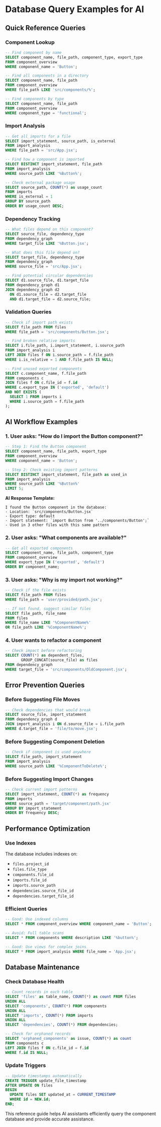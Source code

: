 ﻿#  Database Query Examples for AI

## Quick Reference Queries

### Component Lookup
```sql
-- Find component by name
SELECT component_name, file_path, component_type, export_type
FROM component_overview 
WHERE component_name = 'Button';

-- Find all components in a directory
SELECT component_name, file_path
FROM component_overview 
WHERE file_path LIKE 'src/components/%';

-- Find components by type
SELECT component_name, file_path
FROM component_overview 
WHERE component_type = 'functional';
```

### Import Analysis
```sql
-- Get all imports for a file
SELECT import_statement, source_path, is_external
FROM import_analysis
WHERE file_path = 'src/App.jsx';

-- Find how a component is imported
SELECT DISTINCT import_statement, file_path
FROM import_analysis
WHERE source_path LIKE '%Button%';

-- Check external package usage
SELECT source_path, COUNT(*) as usage_count
FROM imports
WHERE is_external = 1
GROUP BY source_path
ORDER BY usage_count DESC;
```

### Dependency Tracking
```sql
-- What files depend on this component?
SELECT source_file, dependency_type
FROM dependency_graph
WHERE target_file LIKE '%Button.jsx';

-- What does this file depend on?
SELECT target_file, dependency_type
FROM dependency_graph
WHERE source_file = 'src/App.jsx';

-- Find potential circular dependencies
SELECT d1.source_file, d1.target_file
FROM dependency_graph d1
JOIN dependency_graph d2 
  ON d1.source_file = d2.target_file 
  AND d1.target_file = d2.source_file;
```

### Validation Queries
```sql
-- Check if import path exists
SELECT file_path FROM files 
WHERE file_path = 'src/components/Button.jsx';

-- Find broken relative imports
SELECT i.file_path, i.import_statement, i.source_path
FROM import_analysis i
LEFT JOIN files f ON i.source_path = f.file_path
WHERE i.is_relative = 1 AND f.file_path IS NULL;

-- Find unused exported components
SELECT c.component_name, f.file_path
FROM components c
JOIN files f ON c.file_id = f.id
WHERE c.export_type IN ('exported', 'default')
AND NOT EXISTS (
  SELECT 1 FROM imports i 
  WHERE i.source_path = f.file_path
);
```

## AI Workflow Examples

### 1. User asks: "How do I import the Button component?"

```sql
-- Step 1: Find the Button component
SELECT component_name, file_path, export_type
FROM component_overview 
WHERE component_name = 'Button';

-- Step 2: Check existing import patterns
SELECT DISTINCT import_statement, file_path as used_in
FROM import_analysis
WHERE source_path LIKE '%Button%'
LIMIT 5;
```

**AI Response Template:**
```
I found the Button component in the database:
- Location: `src/components/Button.jsx`
- Export type: default
- Import statement: `import Button from '../components/Button';`
- Used in 3 other files with this same pattern
```

### 2. User asks: "What components are available?"

```sql
-- Get all exported components
SELECT component_name, file_path, component_type
FROM component_overview 
WHERE export_type IN ('exported', 'default')
ORDER BY component_name;
```

### 3. User asks: "Why is my import not working?"

```sql
-- Check if the file exists
SELECT file_path FROM files 
WHERE file_path = 'user/provided/path.jsx';

-- If not found, suggest similar files
SELECT file_path, file_name
FROM files 
WHERE file_name LIKE '%ComponentName%'
OR file_path LIKE '%ComponentName%';
```

### 4. User wants to refactor a component

```sql
-- Check impact before refactoring
SELECT COUNT(*) as dependent_files,
       GROUP_CONCAT(source_file) as files
FROM dependency_graph 
WHERE target_file = 'src/components/OldComponent.jsx';
```

## Error Prevention Queries

### Before Suggesting File Moves
```sql
-- Check dependencies that would break
SELECT source_file, import_statement
FROM dependency_graph d
JOIN import_analysis i ON d.source_file = i.file_path
WHERE d.target_file = 'file/to/move.jsx';
```

### Before Suggesting Component Deletion
```sql
-- Check if component is used anywhere
SELECT file_path, import_statement
FROM import_analysis
WHERE source_path LIKE '%ComponentToDelete%';
```

### Before Suggesting Import Changes
```sql
-- Check current import patterns
SELECT import_statement, COUNT(*) as frequency
FROM imports
WHERE source_path = 'target/component/path.jsx'
GROUP BY import_statement
ORDER BY frequency DESC;
```

## Performance Optimization

### Use Indexes
The database includes indexes on:
- `files.project_id`
- `files.file_type` 
- `components.file_id`
- `imports.file_id`
- `imports.source_path`
- `dependencies.source_file_id`
- `dependencies.target_file_id`

### Efficient Queries
```sql
-- Good: Use indexed columns
SELECT * FROM component_overview WHERE component_name = 'Button';

-- Avoid: Full table scans
SELECT * FROM components WHERE description LIKE '%button%';

-- Good: Use views for complex joins
SELECT * FROM import_analysis WHERE file_name = 'App.jsx';
```

## Database Maintenance

### Check Database Health
```sql
-- Count records in each table
SELECT 'files' as table_name, COUNT(*) as count FROM files
UNION ALL
SELECT 'components', COUNT(*) FROM components
UNION ALL  
SELECT 'imports', COUNT(*) FROM imports
UNION ALL
SELECT 'dependencies', COUNT(*) FROM dependencies;

-- Check for orphaned records
SELECT 'orphaned_components' as issue, COUNT(*) as count
FROM components c
LEFT JOIN files f ON c.file_id = f.id
WHERE f.id IS NULL;
```

### Update Triggers
```sql
-- Update timestamps automatically
CREATE TRIGGER update_file_timestamp 
AFTER UPDATE ON files
BEGIN
  UPDATE files SET updated_at = CURRENT_TIMESTAMP 
  WHERE id = NEW.id;
END;
```

This reference guide helps AI assistants efficiently query the component database and provide accurate assistance.

